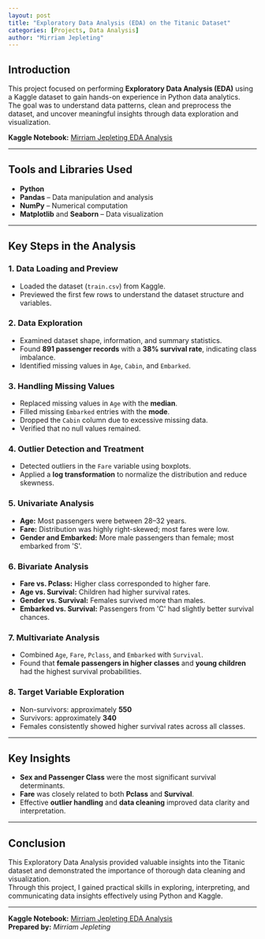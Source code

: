 ```yaml
---
layout: post
title: "Exploratory Data Analysis (EDA) on the Titanic Dataset"
categories: [Projects, Data Analysis]
author: "Mirriam Jepleting"
---
```


## Introduction  
This project focused on performing **Exploratory Data Analysis (EDA)** using a Kaggle dataset to gain hands-on experience in Python data analytics.  
The goal was to understand data patterns, clean and preprocess the dataset, and uncover meaningful insights through data exploration and visualization.  

**Kaggle Notebook:** [Mirriam Jepleting EDA Analysis](https://www.kaggle.com/code/mirriamjepleting/mirriam-jepleting-ed-analysis)

---

## Tools and Libraries Used  
- **Python**  
- **Pandas** – Data manipulation and analysis  
- **NumPy** – Numerical computation  
- **Matplotlib** and **Seaborn** – Data visualization  

---

## Key Steps in the Analysis  

### 1. Data Loading and Preview  
- Loaded the dataset (`train.csv`) from Kaggle.  
- Previewed the first few rows to understand the dataset structure and variables.

### 2. Data Exploration  
- Examined dataset shape, information, and summary statistics.  
- Found **891 passenger records** with a **38% survival rate**, indicating class imbalance.  
- Identified missing values in `Age`, `Cabin`, and `Embarked`.

### 3. Handling Missing Values  
- Replaced missing values in `Age` with the **median**.  
- Filled missing `Embarked` entries with the **mode**.  
- Dropped the `Cabin` column due to excessive missing data.  
- Verified that no null values remained.

### 4. Outlier Detection and Treatment  
- Detected outliers in the `Fare` variable using boxplots.  
- Applied a **log transformation** to normalize the distribution and reduce skewness.

### 5. Univariate Analysis  
- **Age:** Most passengers were between 28–32 years.  
- **Fare:** Distribution was highly right-skewed; most fares were low.  
- **Gender and Embarked:** More male passengers than female; most embarked from 'S'.

### 6. Bivariate Analysis  
- **Fare vs. Pclass:** Higher class corresponded to higher fare.  
- **Age vs. Survival:** Children had higher survival rates.  
- **Gender vs. Survival:** Females survived more than males.  
- **Embarked vs. Survival:** Passengers from 'C' had slightly better survival chances.

### 7. Multivariate Analysis  
- Combined `Age`, `Fare`, `Pclass`, and `Embarked` with `Survival`.  
- Found that **female passengers in higher classes** and **young children** had the highest survival probabilities.

### 8. Target Variable Exploration  
- Non-survivors: approximately **550**  
- Survivors: approximately **340**  
- Females consistently showed higher survival rates across all classes.

---

## Key Insights  
- **Sex and Passenger Class** were the most significant survival determinants.  
- **Fare** was closely related to both **Pclass** and **Survival**.  
- Effective **outlier handling** and **data cleaning** improved data clarity and interpretation.

---

## Conclusion  
This Exploratory Data Analysis provided valuable insights into the Titanic dataset and demonstrated the importance of thorough data cleaning and visualization.  
Through this project, I gained practical skills in exploring, interpreting, and communicating data insights effectively using Python and Kaggle.  

---

**Kaggle Notebook:** [Mirriam Jepleting EDA Analysis](https://www.kaggle.com/code/mirriamjepleting/mirriam-jepleting-ed-analysis)  
**Prepared by:** *Mirriam Jepleting*
